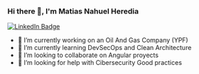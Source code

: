 ### Hi there 👋, I'm Matias Nahuel Heredia

[![LinkedIn Badge](https://img.shields.io/badge/-LinkedIn-0e76a8?style=flat-square&logo=Linkedin&logoColor=white)](https://www.linkedin.com/in/matias-nahuel-heredia-8ab35837/)

- 🔭 I’m currently working on an Oil And Gas Company (YPF)
- 🌱 I’m currently learning DevSecOps and Clean Architecture
- 👯 I’m looking to collaborate on Angular proyects
- 🤔 I’m looking for help with Cibersecurity Good practices
<!--
**matiasnahuelheredia/matiasnahuelheredia** is a ✨ _special_ ✨ repository because its `README.md` (this file) appears on your GitHub profile.

Here are some ideas to get you started:

- 🔭 I’m currently working on ...
- 🌱 I’m currently learning ...
- 👯 I’m looking to collaborate on ...
- 🤔 I’m looking for help with ...
- 💬 Ask me about ...
- 📫 How to reach me: ...
- 😄 Pronouns: ...
- ⚡ Fun fact: ...
-->

